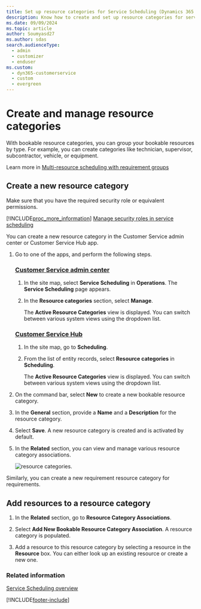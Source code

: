 ```yaml
---
title: Set up resource categories for Service Scheduling (Dynamics 365 Customer Service)
description: Know how to create and set up resource categories for service scheduling in Dynamics 365 Customer Service.
ms.date: 09/09/2024
ms.topic: article
author: Soumyasd27
ms.author: sdas
search.audienceType: 
  - admin
  - customizer
  - enduser
ms.custom: 
  - dyn365-customerservice
  - custom
  - evergreen
---
```


# Create and manage resource categories 

With bookable resource categories, you can group your bookable resources by type. For example, you can create categories like technician, supervisor, subcontractor, vehicle, or equipment.

Learn more in [Multi-resource scheduling with requirement groups](/dynamics365/customer-engagement/common-scheduler/multi-resource-scheduling-requirement-groups)

## Create a new resource category

Make sure that you have the required security role or equivalent permissions. 

[!INCLUDE[proc_more_information](../../includes/proc-more-information.md)] [Manage security roles in service scheduling](manage-security-roles.md)

You can create a new resource category in the Customer Service admin center or Customer Service Hub app.

1. Go to one of the apps, and perform the following steps.

   ### [Customer Service admin center](#tab/customerserviceadmincenter)

 
    1. In the site map, select **Service Scheduling** in **Operations**. The **Service Scheduling** page appears.
    2. In the **Resource categories** section, select **Manage**.
        
        The **Active Resource Categories** view is displayed. You can switch between various system views using the dropdown list.  

   ### [Customer Service Hub](#tab/customerservicehub)

    1. In the site map, go to **Scheduling**.
    2. From the list of entity records, select **Resource categories** in **Scheduling**.
       
       The **Active Resource Categories** view is displayed. You can switch between various system views using the dropdown list.

2. On the command bar, select **New** to create a new bookable resource category. 
3. In the **General** section,  provide a **Name** and a **Description** for the resource category.

4. Select **Save**. A new resource category is created and is activated by default. 

5. In the **Related** section, you can view and manage various resource category associations.

   ![resource categories.](../media/resource_category_csh.png)

Similarly, you can create a new requirement resource category for requirements.

## Add resources to a resource category

1. In the **Related** section, go to **Resource Category Associations**.

2. Select **Add New Bookable Resource Category Association**. A resource category is populated. 

3. Add a resource to this resource category by selecting a resource in the **Resource** box. You can either look up an existing resource or create a new one.


### Related information

[Service Scheduling overview](basics-service-service-scheduling.md)


[!INCLUDE[footer-include](../../includes/footer-banner.md)]
